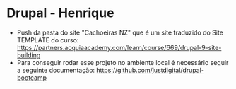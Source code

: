 # Drupal  - Henrique 

- Push da pasta do site "Cachoeiras NZ" que é um site traduzido do Site TEMPLATE do curso: https://partners.acquiaacademy.com/learn/course/669/drupal-9-site-building
- Para conseguir rodar esse projeto no ambiente local é necessário seguir a seguinte documentação: https://github.com/justdigital/drupal-bootcamp

